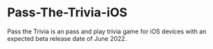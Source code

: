 # Pass-The-Trivia-iOS

Pass the Trivia is an pass and play trivia game for iOS devices with an expected beta release date of June 2022.


